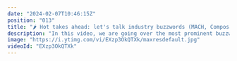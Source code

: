 ```yaml
---
date: "2024-02-07T10:46:15Z"
position: "013"
title: "🌶️ Hot takes ahead: let's talk industry buzzwords (MACH, Composable, DXC, DXP)"
description: "In this video, we are going over the most prominent buzzwords in our space and I try to explain them from my perspective. After that, we go back to basics and I help you pinpoint exactly what you need before buying into any of them. \n\nConclusion: 97% of brands will only need Content Federation and a solid Headless CMS.\n\nJoin the Hygraph community slack to talk more about this: https://slack.hygraph.com"
image: "https://i.ytimg.com/vi/EXzp3OkQTXk/maxresdefault.jpg"
videoId: "EXzp3OkQTXk"
---
```


